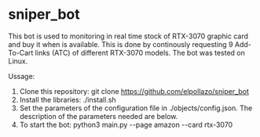 # sniper_bot

This bot is used to monitoring in real time stock of RTX-3070 graphic card and buy it when is available. This is done by continously requesting 9 Add-To-Cart links (ATC) of different RTX-3070 models. The bot was tested on Linux.

Ussage:

1. Clone this repository: git clone https://github.com/elpollazo/sniper_bot
2. Install the libraries: ./install.sh
3. Set the parameters of the configuration file in ./objects/config.json. The description of the parameters needed are below.
4. To start the bot: python3 main.py --page amazon --card rtx-3070
